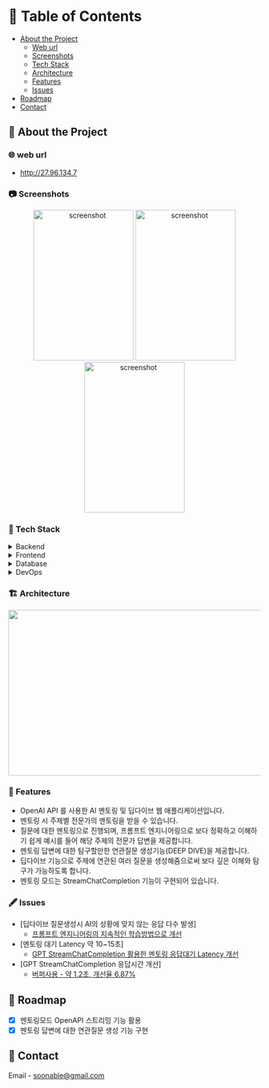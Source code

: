 <!-- Table of Contents -->
# :notebook_with_decorative_cover: Table of Contents

- [About the Project](#star2-about-the-project)
  * [Web url](#globe_with_meridians-web-url)
  * [Screenshots](#camera-screenshots)
  * [Tech Stack](#space_invader-tech-stack)
  * [Architecture](#building_construction-architecture)
  * [Features](#dart-features)
  * [Issues](#fountain_pen-issues)
- [Roadmap](#compass-roadmap)
- [Contact](#handshake-contact)

<!-- About the Project -->
## :star2: About the Project

<!-- Web URL -->
### :globe_with_meridians: web url
- http://27.96.134.7

<!-- Screenshots -->
### :camera: Screenshots
<div align="center"> 
  <img src="https://github.com/soonhankwon/dev-space-x-backend/assets/113872320/0a7a7f3b-b7d0-4e62-a6e0-bef64cf2149e" width="200" height="300" alt="screenshot"/>
  <img src="https://github.com/soonhankwon/dev-space-x-backend/assets/113872320/114c4e79-fef2-4b56-82a2-23bcfa90c9dd" width="200" height="300" alt="screenshot"/>
  <img src="https://github.com/soonhankwon/dev-space-x-backend/assets/113872320/d8e3e9b6-5181-4843-a1b7-a26bfdd9d2b4" width="200" height="300" alt="screenshot"/>
</div>

<!-- TechStack -->
### :space_invader: Tech Stack

<details>
  <summary>Backend</summary>
 
  - Java 17 Amazon Corretto
  - SpringBoot 2.7.15
  - theokanning.openai-gpt3-java 0.16.0
  - Spring Data JPA
  - Spring Security 5.7.10
  - Spring WebSocket 5.3.29
</details>

<details>
  <summary>Frontend</summary>
 
  - Thymeleaf
  - Javascript
</details>

<details>
<summary>Database</summary>
 
  - MySQL 8.0.33</a></li>
</details>

<details>
<summary>DevOps</summary>
 
  - Naver Cloud DB for MySQL
  - Naver Cloud Compute Server
  - Docker
  - Github Actions
</details>

<!-- Architecture -->
### :building_construction: Architecture
<div align="center"> 
<img src="https://github.com/soonhankwon/tech-interview-defense/assets/113872320/dd084992-eeaf-4ce2-95a2-a9ebce0b10c0" width="540" height="330">
</div>

<!-- Features -->
### :dart: Features

- OpenAI API 를 사용한 AI 멘토링 및 딥다이브 웹 애플리케이션입니다.
- 멘토링 시 주제별 전문가의 멘토링을 받을 수 있습니다.
- 질문에 대한 멘토링으로 진행되며, 프롬프트 엔지니어링으로 보다 정확하고 이해하기 쉽게 예시를 들어 해당 주제의 전문가 답변을 제공합니다.
- 멘토링 답변에 대한 탐구할만한 연관질문 생성기능(DEEP DIVE)을 제공합니다.
- 딥다이브 기능으로 주제에 연관된 여러 질문을 생성해줌으로써 보다 깊은 이해와 탐구가 가능하도록 합니다. 
- 멘토링 모드는 StreamChatCompletion 기능이 구현되어 있습니다.

<!-- Issue -->
### :fountain_pen: Issues

- [딥다이브 질문생성시 AI의 상황에 맞지 않는 응답 다수 발생]
  * [프롬프트 엔지니어링의 지속적인 학습방법으로 개선](https://www.notion.so/AI-98e141417a1745a780ca57626429b144?pvs=4)
- [멘토링 대기 Latency 약 10~15초]
  * [GPT StreamChatCompletion 활용한 멘토링 응답대기 Latency 개선](https://www.notion.so/GPT-Stream-Completion-4dd198e0fe0745eab3ca1dad284c4e67?pvs=4)
- [GPT StreamChatCompletion 응답시간 개선]
  * [버퍼사용 - 약 1.2초, 개선율 6.87%](https://www.notion.so/GPT-StreamChatCompletion-5d83e24ec90b4e7282b0c310ea38690c?pvs=4)
<!-- Roadmap -->
## :compass: Roadmap

* [x] 멘토링모드 OpenAPI 스트리밍 기능 활용
* [x] 멘토링 답변에 대한 연관질문 생성 기능 구현  

<!-- Contact -->
## :handshake: Contact

Email - soonable@gmail.com
